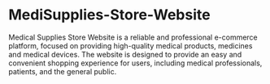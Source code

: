 # MediSupplies-Store-Website
Medical Supplies Store Website is a reliable and professional e-commerce platform, focused on providing high-quality medical products, medicines and medical devices. The website is designed to provide an easy and convenient shopping experience for users, including medical professionals, patients, and the general public.
